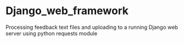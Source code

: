 # Django_web_framework
Processing feedback text files and uploading to a running Django web server using python requests module
